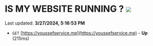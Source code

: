 # IS MY WEBSITE RUNNING ? [![](https://img.shields.io/static/v1?label=Sponsor&message=%E2%9D%A4&logo=GitHub&color=%23fe8e86)](https://github.com/sponsors/<username>)

Last updated: **3/27/2024, 5:16:53 PM**

- `GET` [https://youssefservice.me](https://youssefservice.me) - **Up** (215ms)
